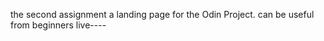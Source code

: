 


the second assignment a landing page for the Odin Project. 
can be useful from beginners 
live----

